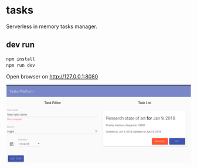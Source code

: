 # tasks
Serverless in memory tasks manager.

## dev run
````sh
npm install
npm run dev
````
Open browser on http://127.0.0.1:8080

![](docs/images/tasks.png)
